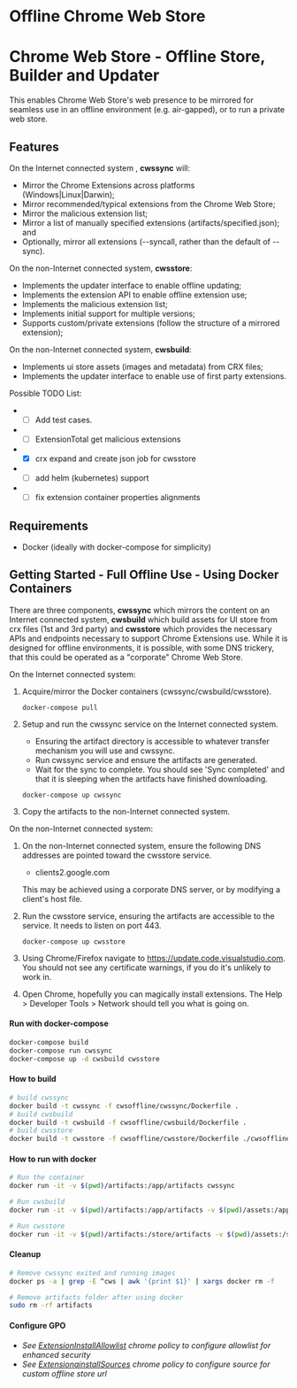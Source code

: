 # Offline Chrome Web Store


# Chrome Web Store - Offline Store, Builder and Updater 


This enables Chrome Web Store's web presence to be mirrored for seamless use in an offline environment (e.g. air-gapped), or to run a private web store.

## Features

On the Internet connected system , **cwssync** will:
* Mirror the Chrome Extensions across platforms (Windows|Linux|Darwin);
* Mirror recommended/typical extensions from the Chrome Web Store;
* Mirror the malicious extension list; 
* Mirror a list of manually specified extensions (artifacts/specified.json); and
* Optionally, mirror all extensions (--syncall, rather than the default of --sync).

On the non-Internet connected system, **cwsstore**:
* Implements the updater interface to enable offline updating;
* Implements the extension API to enable offline extension use;
* Implements the malicious extension list; 
* Implements initial support for multiple versions;
* Supports custom/private extensions (follow the structure of a mirrored extension);

On the non-Internet connected system, **cwsbuild**:
* Implements ui store assets (images and metadata) from CRX files;
* Implements the updater interface to enable use of first party extensions.

Possible TODO List:
* - [ ] Add test cases.
* - [ ] ExtensionTotal get malicious extensions
* - [X] crx expand and create json job for cwsstore
* - [ ] add helm (kubernetes) support
* - [ ] fix extension container properties alignments

## Requirements
* Docker (ideally with docker-compose for simplicity)

## Getting Started - Full Offline Use - Using Docker Containers

There are three components, **cwssync** which mirrors the content on an Internet connected system, **cwsbuild** which build assets for UI store from crx files (1st and 3rd party) and **cwsstore** which provides the necessary APIs and endpoints necessary to support Chrome Extensions use. While it is designed for offline environments, it is possible, with some DNS trickery, that this could be operated as a "corporate" Chrome Web Store.

On the Internet connected system:

1. Acquire/mirror the Docker containers (cwssync/cwsbuild/cwsstore). 

    `docker-compose pull`
    
2. Setup and run the cwssync service on the Internet connected system.
    * Ensuring the artifact directory is accessible to whatever transfer mechanism you will use and cwssync.
    * Run cwssync service and ensure the artifacts are generated.
    * Wait for the sync to complete. You should see 'Sync completed' and that it is sleeping when the artifacts have finished downloading.

    `docker-compose up cwssync`

3. Copy the artifacts to the non-Internet connected system.

On the non-Internet connected system:

1. On the non-Internet connected system, ensure the following DNS addresses are pointed toward the cwsstore service.
    * clients2.google.com        

    This may be achieved using a corporate DNS server, or by modifying a client's host file.

2. Run the cwsstore service, ensuring the artifacts are accessible to the service. It needs to listen on port 443.

    `docker-compose up cwsstore`

3. Using Chrome/Firefox navigate to https://update.code.visualstudio.com. You should not see any certificate warnings, if you do it's unlikely to work in.

4. Open Chrome, hopefully you can magically install extensions. The Help > Developer Tools > Network should tell you what is going on.

#### Run with docker-compose
``` bash
docker-compose build
docker-compose run cwssync
docker-compose up -d cwsbuild cwsstore
```

#### How to build
```bash
# build cwssync
docker build -t cwssync -f cwsoffline/cwssync/Dockerfile .
# build cwsbuild
docker build -t cwsbuild -f cwsoffline/cwsbuild/Dockerfile .
# build cwsstore
docker build -t cwsstore -f cwsoffline/cwsstore/Dockerfile ./cwsoffline/cwsstore/
```

#### How to run with docker
```bash
# Run the container
docker run -it -v $(pwd)/artifacts:/app/artifacts cwssync

# Run cwsbuild
docker run -it -v $(pwd)/artifacts:/app/artifacts -v $(pwd)/assets:/app/assets cwsbuild

# Run cwsstore
docker run -it -v $(pwd)/artifacts:/store/artifacts -v $(pwd)/assets:/store/assets -p 8005:8005 cwsstore
```

#### Cleanup
``` bash
# Remove cwssync exited and running images
docker ps -a | grep -E ^cws | awk '{print $1}' | xargs docker rm -f

# Remove artifacts folder after using docker
sudo rm -rf artifacts
```

#### Configure GPO
- *See [ExtensionInstallAllowlist](https://chromeenterprise.google/policies/?policy=ExtensionInstallAllowlist) chrome policy to configure allowlist for enhanced security*
- *See [ExtensionainstallSources](https://chromeenterprise.google/policies/#ExtensionInstallSources) chrome policy to configure source for custom offline store url*